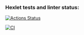 ### Hexlet tests and linter status:
[![Actions Status](https://github.com/anvkos/rails-project-lvl1/workflows/hexlet-check/badge.svg)](https://github.com/anvkos/rails-project-lvl1/actions)

[![CI](https://github.com/anvkos/rails-project-lvl1/actions/workflows/main.yml/badge.svg?event=push)](https://github.com/anvkos/rails-project-lvl1/actions/workflows/main.yml)
